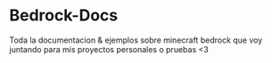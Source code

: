 # Bedrock-Docs
Toda la documentacion & ejemplos sobre minecraft bedrock que voy juntando para mis proyectos personales o pruebas <3
